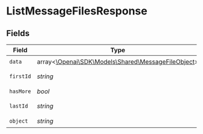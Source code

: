 # ListMessageFilesResponse


## Fields

| Field                                                                                          | Type                                                                                           | Required                                                                                       | Description                                                                                    | Example                                                                                        |
| ---------------------------------------------------------------------------------------------- | ---------------------------------------------------------------------------------------------- | ---------------------------------------------------------------------------------------------- | ---------------------------------------------------------------------------------------------- | ---------------------------------------------------------------------------------------------- |
| `data`                                                                                         | array<[\Openai\SDK\Models\Shared\MessageFileObject](../../Models/Shared/MessageFileObject.md)> | :heavy_check_mark:                                                                             | N/A                                                                                            |                                                                                                |
| `firstId`                                                                                      | *string*                                                                                       | :heavy_check_mark:                                                                             | N/A                                                                                            | file-abc123                                                                                    |
| `hasMore`                                                                                      | *bool*                                                                                         | :heavy_check_mark:                                                                             | N/A                                                                                            | false                                                                                          |
| `lastId`                                                                                       | *string*                                                                                       | :heavy_check_mark:                                                                             | N/A                                                                                            | file-abc456                                                                                    |
| `object`                                                                                       | *string*                                                                                       | :heavy_check_mark:                                                                             | N/A                                                                                            | list                                                                                           |